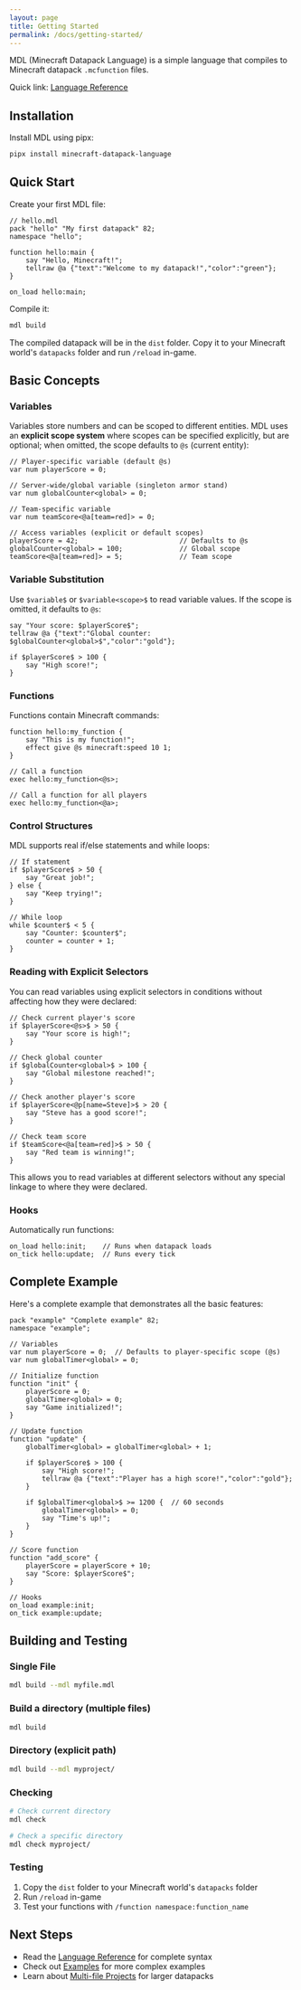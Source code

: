 ```yaml
---
layout: page
title: Getting Started
permalink: /docs/getting-started/
---
```


MDL (Minecraft Datapack Language) is a simple language that compiles to Minecraft datapack `.mcfunction` files.

Quick link: [Language Reference](https://www.mcmdl.com/docs/language-reference/)

## Installation

Install MDL using pipx:

```bash
pipx install minecraft-datapack-language
```

## Quick Start

Create your first MDL file:

```mdl
// hello.mdl
pack "hello" "My first datapack" 82;
namespace "hello";

function hello:main {
    say "Hello, Minecraft!";
    tellraw @a {"text":"Welcome to my datapack!","color":"green"};
}

on_load hello:main;
```

Compile it:

```bash
mdl build
```

The compiled datapack will be in the `dist` folder. Copy it to your Minecraft world's `datapacks` folder and run `/reload` in-game.

## Basic Concepts

### Variables

Variables store numbers and can be scoped to different entities. MDL uses an **explicit scope system** where scopes can be specified explicitly, but are optional; when omitted, the scope defaults to `@s` (current entity):

```mdl
// Player-specific variable (default @s)
var num playerScore = 0;

// Server-wide/global variable (singleton armor stand)
var num globalCounter<global> = 0;

// Team-specific variable
var num teamScore<@a[team=red]> = 0;

// Access variables (explicit or default scopes)
playerScore = 42;                         // Defaults to @s
globalCounter<global> = 100;              // Global scope
teamScore<@a[team=red]> = 5;              // Team scope
```

### Variable Substitution

Use `$variable$` or `$variable<scope>$` to read variable values. If the scope is omitted, it defaults to `@s`:

```mdl
say "Your score: $playerScore$";
tellraw @a {"text":"Global counter: $globalCounter<global>$","color":"gold"};

if $playerScore$ > 100 {
    say "High score!";
}
```

### Functions

Functions contain Minecraft commands:

```mdl
function hello:my_function {
    say "This is my function!";
    effect give @s minecraft:speed 10 1;
}

// Call a function
exec hello:my_function<@s>;

// Call a function for all players
exec hello:my_function<@a>;
```

### Control Structures

MDL supports real if/else statements and while loops:

```mdl
// If statement
if $playerScore$ > 50 {
    say "Great job!";
} else {
    say "Keep trying!";
}

// While loop
while $counter$ < 5 {
    say "Counter: $counter$";
    counter = counter + 1;
}
```

### Reading with Explicit Selectors

You can read variables using explicit selectors in conditions without affecting how they were declared:

```mdl
// Check current player's score
if $playerScore<@s>$ > 50 {
    say "Your score is high!";
}

// Check global counter
if $globalCounter<global>$ > 100 {
    say "Global milestone reached!";
}

// Check another player's score
if $playerScore<@p[name=Steve]>$ > 20 {
    say "Steve has a good score!";
}

// Check team score
if $teamScore<@a[team=red]>$ > 50 {
    say "Red team is winning!";
}
```

This allows you to read variables at different selectors without any special linkage to where they were declared.

### Hooks

Automatically run functions:

```mdl
on_load hello:init;    // Runs when datapack loads
on_tick hello:update;  // Runs every tick
```

## Complete Example

Here's a complete example that demonstrates all the basic features:

```mdl
pack "example" "Complete example" 82;
namespace "example";

// Variables
var num playerScore = 0;  // Defaults to player-specific scope (@s)
var num globalTimer<global> = 0;

// Initialize function
function "init" {
    playerScore = 0;
    globalTimer<global> = 0;
    say "Game initialized!";
}

// Update function
function "update" {
    globalTimer<global> = globalTimer<global> + 1;
    
    if $playerScore$ > 100 {
        say "High score!";
        tellraw @a {"text":"Player has a high score!","color":"gold"};
    }
    
    if $globalTimer<global>$ >= 1200 {  // 60 seconds
        globalTimer<global> = 0;
        say "Time's up!";
    }
}

// Score function
function "add_score" {
    playerScore = playerScore + 10;
    say "Score: $playerScore$";
}

// Hooks
on_load example:init;
on_tick example:update;
```

## Building and Testing

### Single File
```bash
mdl build --mdl myfile.mdl
```

### Build a directory (multiple files)
```bash
mdl build
```

### Directory (explicit path)
```bash
mdl build --mdl myproject/
```

### Checking
```bash
# Check current directory
mdl check

# Check a specific directory
mdl check myproject/
```

### Testing
1. Copy the `dist` folder to your Minecraft world's `datapacks` folder
2. Run `/reload` in-game
3. Test your functions with `/function namespace:function_name`

## Next Steps

- Read the [Language Reference](https://www.mcmdl.com/docs/language-reference/) for complete syntax
- Check out [Examples](https://www.mcmdl.com/docs/examples/) for more complex examples
- Learn about [Multi-file Projects](https://www.mcmdl.com/docs/multi-file-projects/) for larger datapacks